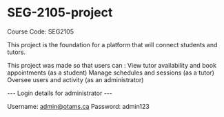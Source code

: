 # SEG-2105-project
Course Code: SEG2105

This project is the foundation for a platform that will connect students and tutors. 

This project was made so that users can :
View tutor availability and book appointments (as a student)
Manage schedules and sessions (as a tutor)
Oversee users and activity (as an administrator)

--- Login details for administrator ---

Username: admin@otams.ca
Password: admin123

